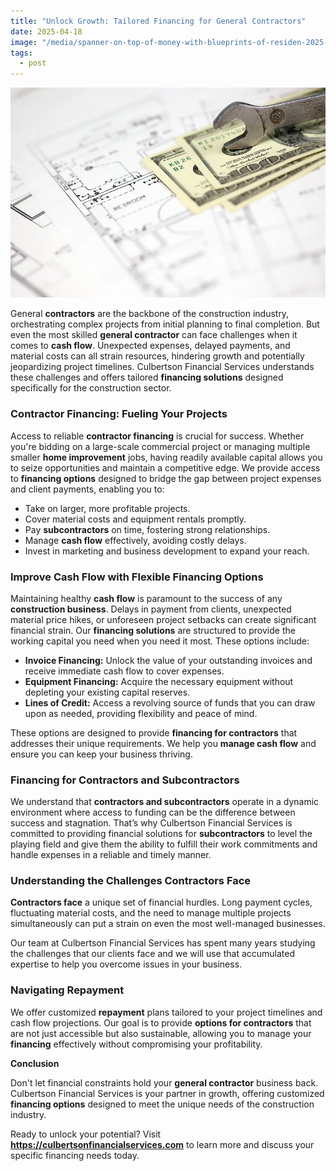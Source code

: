 ```yaml
---
title: "Unlock Growth: Tailored Financing for General Contractors"
date: 2025-04-18
image: "/media/spanner-on-top-of-money-with-blueprints-of-residen-2025-03-16-04-01-17-utc.webp"
tags:
  - post
---
```


![Unlock Growth: Tailored Financing for General Contractors](/media/spanner-on-top-of-money-with-blueprints-of-residen-2025-03-16-04-01-17-utc.webp)

General **contractors** are the backbone of the construction industry, orchestrating complex projects from initial planning to final completion. But even the most skilled **general contractor** can face challenges when it comes to **cash flow**. Unexpected expenses, delayed payments, and material costs can all strain resources, hindering growth and potentially jeopardizing project timelines. Culbertson Financial Services understands these challenges and offers tailored **financing solutions** designed specifically for the construction sector.

### Contractor Financing: Fueling Your Projects

Access to reliable **contractor financing** is crucial for success. Whether you're bidding on a large-scale commercial project or managing multiple smaller **home improvement** jobs, having readily available capital allows you to seize opportunities and maintain a competitive edge. We provide access to **financing options** designed to bridge the gap between project expenses and client payments, enabling you to:

*   Take on larger, more profitable projects.
*   Cover material costs and equipment rentals promptly.
*   Pay **subcontractors** on time, fostering strong relationships.
*   Manage **cash flow** effectively, avoiding costly delays.
*   Invest in marketing and business development to expand your reach.

### Improve Cash Flow with Flexible Financing Options

Maintaining healthy **cash flow** is paramount to the success of any **construction business**. Delays in payment from clients, unexpected material price hikes, or unforeseen project setbacks can create significant financial strain. Our **financing solutions** are structured to provide the working capital you need when you need it most. These options include:

*   **Invoice Financing:** Unlock the value of your outstanding invoices and receive immediate cash flow to cover expenses.
*   **Equipment Financing:** Acquire the necessary equipment without depleting your existing capital reserves.
*   **Lines of Credit:** Access a revolving source of funds that you can draw upon as needed, providing flexibility and peace of mind.

These options are designed to provide **financing for contractors** that addresses their unique requirements. We help you **manage cash flow** and ensure you can keep your business thriving.

### Financing for Contractors and Subcontractors

We understand that **contractors and subcontractors** operate in a dynamic environment where access to funding can be the difference between success and stagnation. That’s why Culbertson Financial Services is committed to providing financial solutions for **subcontractors** to level the playing field and give them the ability to fulfill their work commitments and handle expenses in a reliable and timely manner.

### Understanding the Challenges Contractors Face

**Contractors face** a unique set of financial hurdles. Long payment cycles, fluctuating material costs, and the need to manage multiple projects simultaneously can put a strain on even the most well-managed businesses.

Our team at Culbertson Financial Services has spent many years studying the challenges that our clients face and we will use that accumulated expertise to help you overcome issues in your business.

### Navigating Repayment

We offer customized **repayment** plans tailored to your project timelines and cash flow projections. Our goal is to provide **options for contractors** that are not just accessible but also sustainable, allowing you to manage your **financing** effectively without compromising your profitability.

**Conclusion**

Don't let financial constraints hold your **general contractor** business back. Culbertson Financial Services is your partner in growth, offering customized **financing options** designed to meet the unique needs of the construction industry.

Ready to unlock your potential? Visit **https://culbertsonfinancialservices.com** to learn more and discuss your specific financing needs today.
